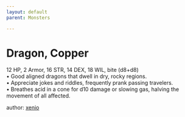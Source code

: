 ```yaml
---
layout: default
parent: Monsters 

--- 
```

# Dragon, Copper
12 HP, 2 Armor, 16 STR, 14 DEX, 18 WIL, bite (d8+d8)  
• Good aligned dragons that dwell in dry, rocky regions.  
• Appreciate jokes and riddles, frequently prank passing travelers.  
• Breathes acid in a cone for d10 damage or slowing gas, halving the movement of all affected.  




author: [xenio](https://xenioinabottle.blogspot.com/2021/02/classic-monsters-for-cairnito-part-1.html) 


